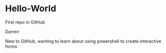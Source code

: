 # Hello-World
First repo in GitHub


Darren

New to GitHub, wanting to learn about using powershell to create interactive forms

